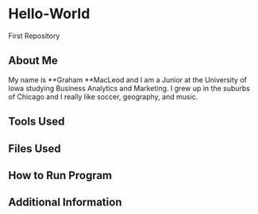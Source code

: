# Hello-World
First Repository  


## About Me  
My name is **Graham **MacLeod and I am a Junior at the University of Iowa studying Business Analytics and Marketing. I grew up in the suburbs of Chicago and I really like soccer, geography, and music.

## Tools Used

## Files Used

## How to Run Program

## Additional Information





